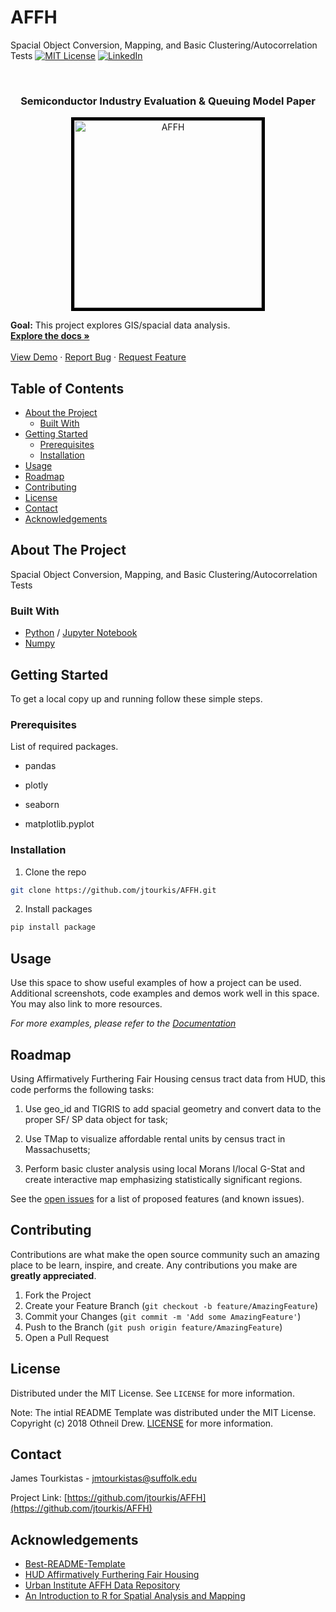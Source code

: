 # AFFH
Spacial Object Conversion, Mapping, and Basic Clustering/Autocorrelation Tests
 [![MIT License][license-shield]][license-url]
  [![LinkedIn][linkedin-shield]][linkedin-url]

<br />

  
  <h3 align="center">Semiconductor Industry Evaluation & Queuing Model Paper </h3>
  
<p align="center">
  <a href="https://github.com/jtourkis/AFFH">
    <img src="Affordable.png" alt="AFFH" width="300" height="300" style="border:5px solid black">
  </a>
  <p align="center">
   
  
  <b>Goal:</b> This project explores GIS/spacial data analysis.
    <br />
    <a href="https://github.com/jtourkis/AFFH"><strong>Explore the docs »</strong></a>
    <br />
    <br />
    <a href="https://github.com/jtourkis/AFFH">View Demo</a>
    ·
    <a href="https://github.com/jtourkis/AFFH/issues">Report Bug</a>
    ·
    <a href="https://github.com/jtourkis/AFFH/issues">Request Feature</a>
  </p>
</p>



<!-- TABLE OF CONTENTS -->
## Table of Contents

* [About the Project](#about-the-project)
  * [Built With](#built-with)
* [Getting Started](#getting-started)
  * [Prerequisites](#prerequisites)
  * [Installation](#installation)
* [Usage](#usage)
* [Roadmap](#roadmap)
* [Contributing](#contributing)
* [License](#license)
* [Contact](#contact)
* [Acknowledgements](#acknowledgements)



<!-- ABOUT THE PROJECT -->
## About The Project

Spacial Object Conversion, Mapping, and Basic Clustering/Autocorrelation Tests

### Built With

* [Python](https://www.python.org) / [Jupyter Notebook](https://jupyter.org)
* [Numpy](https://numpy.org) 

<!-- GETTING STARTED -->
## Getting Started

To get a local copy up and running follow these simple steps.

### Prerequisites

List of required packages.

* pandas

* plotly

* seaborn

* matplotlib.pyplot


### Installation
 
1. Clone the repo

```sh
git clone https://github.com/jtourkis/AFFH.git
```
2. Install packages
```sh
pip install package
```


<!-- USAGE EXAMPLES -->
## Usage

Use this space to show useful examples of how a project can be used. Additional screenshots, code examples and demos work well in this space. You may also link to more resources.

_For more examples, please refer to the [Documentation](https://example.com)_



<!-- ROADMAP -->
## Roadmap
Using Affirmatively Furthering Fair Housing census tract data from HUD, this code performs the following tasks:

1) Use geo_id and TIGRIS to add spacial geometry and convert data to the proper SF/ SP data object for task;

2) Use TMap to visualize affordable rental units by census tract in Massachusetts;

3) Perform basic cluster analysis using local Morans I/local G-Stat and create interactive map emphasizing statistically significant regions. 


See the [open issues](https://github.com/github_username/repo/issues) for a list of proposed features (and known issues).



<!-- CONTRIBUTING -->
## Contributing

Contributions are what make the open source community such an amazing place to be learn, inspire, and create. Any contributions you make are **greatly appreciated**.

1. Fork the Project
2. Create your Feature Branch (`git checkout -b feature/AmazingFeature`)
3. Commit your Changes (`git commit -m 'Add some AmazingFeature'`)
4. Push to the Branch (`git push origin feature/AmazingFeature`)
5. Open a Pull Request



<!-- LICENSE -->
## License

Distributed under the MIT License. See `LICENSE` for more information.

Note: The intial README Template was distributed under the MIT License. Copyright (c) 2018 Othneil Drew. [LICENSE](https://github.com/othneildrew/Best-README-Template/blob/master/LICENSE.txt)  for more information. 



<!-- CONTACT -->
## Contact

James Tourkistas - jmtourkistas@suffolk.edu

Project Link: [https://github.com/jtourkis/AFFH](https://github.com/jtourkis/AFFH)



<!-- ACKNOWLEDGEMENTS -->
## Acknowledgements

* [Best-README-Template](https://github.com/othneildrew/Best-README-Template/blob/master/BLANK_README.md) 
* [HUD Affirmatively Furthering Fair Housing](https://www.hud.gov/program_offices/fair_housing_equal_opp/affh)
* [Urban Institute AFFH Data Repository](https://datacatalog.urban.org/dataset/data-and-tools-fair-housing-planning/resource/a74665c3-6fa0-4d84-9c1e-d40fc3cf0f8c)
* [An Introduction to R for Spatial Analysis and Mapping](https://uk.sagepub.com/en-gb/eur/an-introduction-to-r-for-spatial-analysis-and-mapping/book258267)



<!-- MARKDOWN LINKS & IMAGES -->
<!-- https://www.markdownguide.org/basic-syntax/#reference-style-links -->
[license-shield]: https://img.shields.io/github/license/othneildrew/Best-README-Template.svg?style=flat-square
[license-url]: https://github.com/jtourkis/MBTA-Ridership-Model/blob/master/LICENSE.txt
[linkedin-shield]: https://img.shields.io/badge/-LinkedIn-black.svg?style=flat-square&logo=linkedin&colorB=555
[linkedin-url]: https://www.linkedin.com/in/james-tourkistas-7127ba167/
[product-screenshot]: images/screenshot.png
